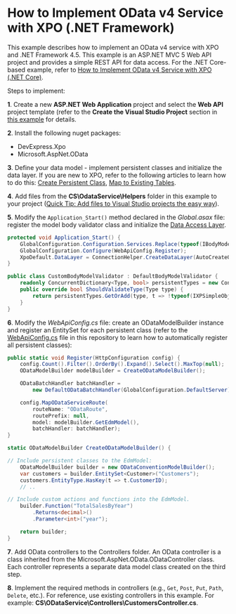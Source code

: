 How to Implement OData v4 Service with XPO (.NET Framework)
========================================

This example describes how to implement an OData v4 service with XPO and .NET Framework 4.5. This example is an ASP.NET MVC 5 Web API project and provides a simple REST API for data access. For the .NET Core-based example, refer to [How to Implement OData v4 Service with XPO (.NET Core)](https://github.com/DevExpress-Examples/XPO_how-to-implement-odata4-service-with-xpo-netcore).

Steps to implement:

**1**. Create a new **ASP.NET Web Application** project and select the **Web API** project template (refer to the **Create the Visual Studio Project** section in [this example](https://docs.microsoft.com/en-us/aspnet/web-api/overview/odata-support-in-aspnet-web-api/odata-v4/create-an-odata-v4-endpoint) for details.

**2**. Install the following nuget packages:
* DevExpress.Xpo
* Microsoft.AspNet.OData

**3**. Define your data model - implement persistent classes and initialize the data layer. If you are new to XPO, refer to the following articles to learn how to do this: [Create Persistent Class](https://docs.devexpress.com/CoreLibraries/2256/devexpress-orm-tool/getting-started/tutorial-1-your-first-data-aware-application-with-xpo), [Map to Existing Tables](https://docs.devexpress.com/CoreLibraries/3264/devexpress-orm-tool/concepts/basics-of-creating-persistent-objects-for-existing-data-tables).

**4**. Add files from the **CS\OdataService\Helpers** folder in this example to your project ([Quick Tip: Add files to Visual Studio projects the easy way](https://blogs.msdn.microsoft.com/davidklinems/2007/12/18/quick-tip-add-files-to-visual-studio-projects-the-easy-way/)).

**5**. Modify the `Application_Start()` method declared in the *Global.asax* file: register the model body validator class and initialize the [Data Access Layer](https://docs.devexpress.com/CoreLibraries/2121/devexpress-orm-tool/feature-center/connecting-to-a-data-store/data-access-layer).

```cs
protected void Application_Start() {
	GlobalConfiguration.Configuration.Services.Replace(typeof(IBodyModelValidator), new CustomBodyModelValidator());
	GlobalConfiguration.Configure(WebApiConfig.Register);
	XpoDefault.DataLayer = ConnectionHelper.CreateDataLayer(AutoCreateOption.SchemaAlreadyExists, true);
}

public class CustomBodyModelValidator : DefaultBodyModelValidator {
	readonly ConcurrentDictionary<Type, bool> persistentTypes = new ConcurrentDictionary<Type, bool>();
	public override bool ShouldValidateType(Type type) {
		return persistentTypes.GetOrAdd(type, t => !typeof(IXPSimpleObject).IsAssignableFrom(t));
	}
}
```

**6**. Modify the *WebApiConfig.cs* file: create an ODataModelBuilder instance and register an EntitySet for each persistent class (refer to the [WebApiConfig.cs](CS/ODataService/App_Start/WebApiConfig.cs) file in this repository to learn how to automatically register all persistent classes):

```cs
public static void Register(HttpConfiguration config) {
	config.Count().Filter().OrderBy().Expand().Select().MaxTop(null);
	ODataModelBuilder modelBuilder = CreateODataModelBuilder();

	ODataBatchHandler batchHandler =
		new DefaultODataBatchHandler(GlobalConfiguration.DefaultServer);

	config.MapODataServiceRoute(
		routeName: "ODataRoute",
		routePrefix: null,
		model: modelBuilder.GetEdmModel(),
		batchHandler: batchHandler);
}

static ODataModelBuilder CreateODataModelBuilder() { 

// Include persistent classes to the EdmModel:
	ODataModelBuilder builder = new ODataConventionModelBuilder();
	var customers = builder.EntitySet<Customer>("Customers");
	customers.EntityType.HasKey(t => t.CustomerID);
	// ..

// Include custom actions and functions into the EdmModel.
	builder.Function("TotalSalesByYear")
		.Returns<decimal>()
		.Parameter<int>("year");

	return builder;
}
```

**7**. Add OData controllers to the Controllers folder. An OData controller is a class inherited from the Microsoft.AspNet.OData.ODataController class. Each controller represents a separate data model class created on the third step.

**8**. Implement the required methods in controllers (e.g., `Get`, `Post`, `Put`, `Path`, `Delete`, etc.). For reference, use existing controllers in this example. For example: **CS\ODataService\Controllers\CustomersController.cs**.
